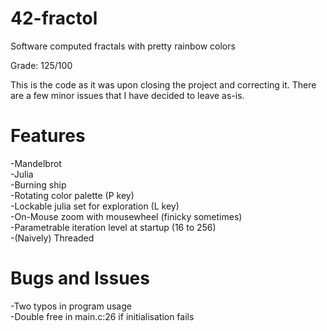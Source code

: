# 42-fractol  
Software computed fractals with pretty rainbow colors

Grade: 125/100

This is the code as it was upon closing the project and correcting it. There are a few minor issues that I have decided to leave as-is.

# Features  
-Mandelbrot  
-Julia  
-Burning ship  
-Rotating color palette (P key)  
-Lockable julia set for exploration (L key)  
-On-Mouse zoom with mousewheel (finicky sometimes)  
-Parametrable iteration level at startup (16 to 256)  
-(Naively) Threaded  

# Bugs and Issues  
-Two typos in program usage  
-Double free in main.c:26 if initialisation fails  
